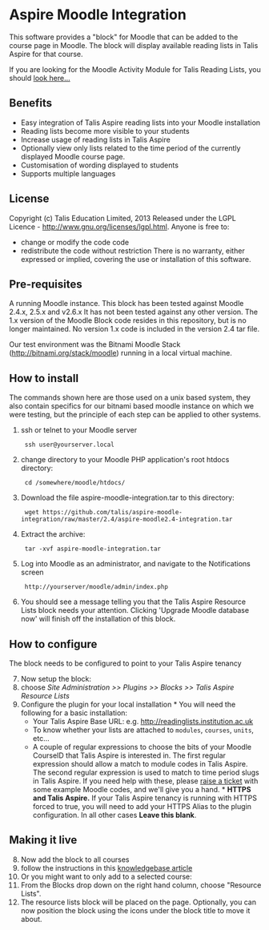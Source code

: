 # Aspire Moodle Integration

This software provides a "block" for Moodle that can be added to the course page in Moodle. The block will display available reading lists in Talis Aspire for that course.

If you are looking for the Moodle Activity Module for Talis Reading Lists, you should [look here...](https://github.com/talis/aspire-moodle-integration/tree/master/2.x-activity-module/mod/aspirelists)

## Benefits

  * Easy integration of Talis Aspire reading lists into your Moodle installation
  * Reading lists become more visible to your students
  * Increase usage of reading lists in Talis Aspire
  * Optionally view only lists related to the time period of the currently displayed Moodle course page.
  * Customisation of wording displayed to students
  * Supports multiple languages

## License

Copyright (c) Talis Education Limited, 2013
Released under the LGPL Licence - http://www.gnu.org/licenses/lgpl.html. Anyone is free to:
  * change or modify the code code
  * redistribute the code without restriction
There is no warranty, either expressed or implied, covering the use or installation of this software.

## Pre-requisites

A running Moodle instance. This block has been tested against Moodle 2.4.x, 2.5.x and v2.6.x It has not been tested against any other version.
The 1.x version of the Moodle Block code resides in this repository, but is no longer maintained. No version 1.x code is included in the version 2.4 tar file.

Our test environment was the Bitnami Moodle Stack (http://bitnami.org/stack/moodle) running in a local virtual machine.

## How to install
The commands shown here are those used on a unix based system, they also contain specifics for our bitnami based moodle instance on which we were testing, but the principle of each step can be applied to other systems.

1. ssh or telnet to your Moodle server

        ssh user@yourserver.local

2. change directory to your Moodle PHP application's root htdocs directory:

        cd /somewhere/moodle/htdocs/

3. Download the file aspire-moodle-integration.tar to this directory:

        wget https://github.com/talis/aspire-moodle-integration/raw/master/2.4/aspire-moodle2.4-integration.tar

4. Extract the archive:

        tar -xvf aspire-moodle-integration.tar 

5. Log into Moodle as an administrator, and navigate to the Notifications screen

        http://yourserver/moodle/admin/index.php

6. You should see a message telling you that the Talis Aspire Resource Lists block needs your attention. Clicking 'Upgrade Moodle database now' will finish off the installation of this block.

## How to configure

The block needs to be configured to point to your Talis Aspire tenancy

7. Now setup the block:
  7. choose _Site Administration >> Plugins >> Blocks >> Talis Aspire Resource Lists_ 
  7. Configure the plugin for your local installation
    * You will need the following for a basic installation:
      * Your Talis Aspire Base URL: e.g. http://readinglists.institution.ac.uk
      * To know whether your lists are attached to `modules`, `courses`, `units`, etc...
      * A couple of regular expressions to choose the bits of your Moodle CourseID that Talis Aspire is interested in.  The first regular expression should allow a match to module codes in Talis Aspire. The second regular expression is used to match to time period slugs in Talis Aspire.  If you need help with these, please [raise a ticket](http://support.talisaspire.com) with some example Moodle codes, and we'll give you a hand.
    * **HTTPS and Talis Aspire.** If your Talis Aspire tenancy is running with HTTPS forced to true, you will need to add your HTTPS Alias to the plugin configuration. In all other cases **Leave this blank**.

## Making it live

8. Now add the block to all courses
  8. follow the instructions in this [knowledgebase article](http://support.talisaspire.com/entries/22420746-Making-a-Moodle-2-Block-appear-on-all-Courses)
9. Or you might want to only add to a selected course:
  9. From the Blocks drop down on the right hand column, choose "Resource Lists". 
  9. The resource lists block will be placed on the page. Optionally, you can now position the block using the icons under the block title to move it about.


